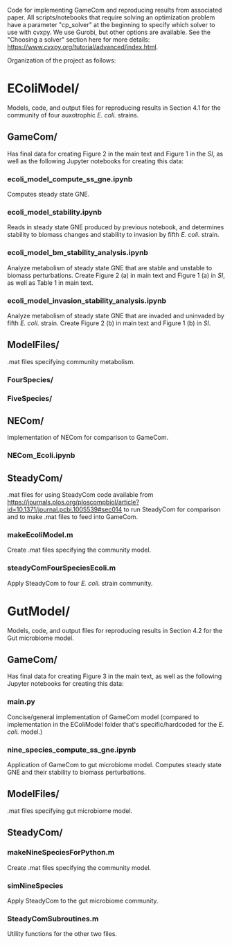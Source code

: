 Code for implementing GameCom and reproducing results from associated paper. All scripts/notebooks that 
require solving an optimization problem have a parameter 
"cp_solver" at the beginning to specify which solver 
to use with cvxpy. We use Gurobi, but other 
options are available. See the "Choosing a solver" 
section here for more details: https://www.cvxpy.org/tutorial/advanced/index.html.

Organization of the project as follows:

# EColiModel/

Models, code, and output files for reproducing results 
in Section 4.1 for the community of four auxotrophic 
*E. coli.* strains.

## GameCom/

Has final data for creating Figure 2 in the main text 
and Figure 1 in the *SI*, as well as the following 
Jupyter notebooks for creating this data:

### ecoli_model_compute_ss_gne.ipynb

Computes steady state GNE. 

### ecoli_model_stability.ipynb

Reads in steady state GNE produced by previous notebook, 
and determines stability to biomass changes and 
stability to invasion by fifth *E. coli.* strain.

### ecoli_model_bm_stability_analysis.ipynb

Analyze metabolism of steady state GNE that are 
stable and unstable to biomass perturbations. Create 
Figure 2 (a) in main text and Figure 1 (a) in *SI*, 
as well as Table 1 in main text.

### ecoli_model_invasion_stability_analysis.ipynb

Analyze metabolism of steady state GNE that are 
invaded and uninvaded by fifth *E. coli.* strain.
Create Figure 2 (b) in main text and Figure 1 (b) in 
*SI*.

## ModelFiles/

.mat files specifying community metabolism.

### FourSpecies/

### FiveSpecies/

## NECom/

Implementation of NECom for comparison to GameCom.

### NECom_Ecoli.ipynb

## SteadyCom/

.mat files for using SteadyCom code available from 
https://journals.plos.org/ploscompbiol/article?id=10.1371/journal.pcbi.1005539#sec014 to run SteadyCom for 
comparison and to make .mat files to feed into GameCom.

### makeEcoliModel.m

Create .mat files specifying the community model.

### steadyComFourSpeciesEcoli.m

Apply SteadyCom to four *E. coli.* strain community.

# GutModel/

Models, code, and output files for reproducing results 
in Section 4.2 for the Gut microbiome model.

## GameCom/

Has final data for creating Figure 3 in the main text, as well 
as the following Jupyter notebooks for creating this data:

### main.py

Concise/general implementation of GameCom model (compared 
to implementation in the EColiModel folder that's 
specific/hardcoded for the *E. coli.* model.)

### nine_species_compute_ss_gne.ipynb

Application of GameCom to gut microbiome model. Computes 
steady state GNE and their stability to biomass perturbations.

## ModelFiles/

.mat files specifying gut microbiome model.

## SteadyCom/

### makeNineSpeciesForPython.m

Create .mat files specifying the community model.

### simNineSpecies

Apply SteadyCom to the gut microbiome community.

### SteadyComSubroutines.m

Utility functions for the other two files.